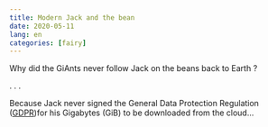 ```yaml
---
title: Modern Jack and the bean
date: 2020-05-11
lang: en
categories: [fairy]
---
```


Why did the GiAnts never follow Jack on the beans back to Earth ?

. . . 

Because Jack never signed the General Data Protection Regulation ([GDPR](https://en.m.wikipedia.org/wiki/General_Data_Protection_Regulation ))for his Gigabytes (GiB) to be downloaded from the cloud... 
